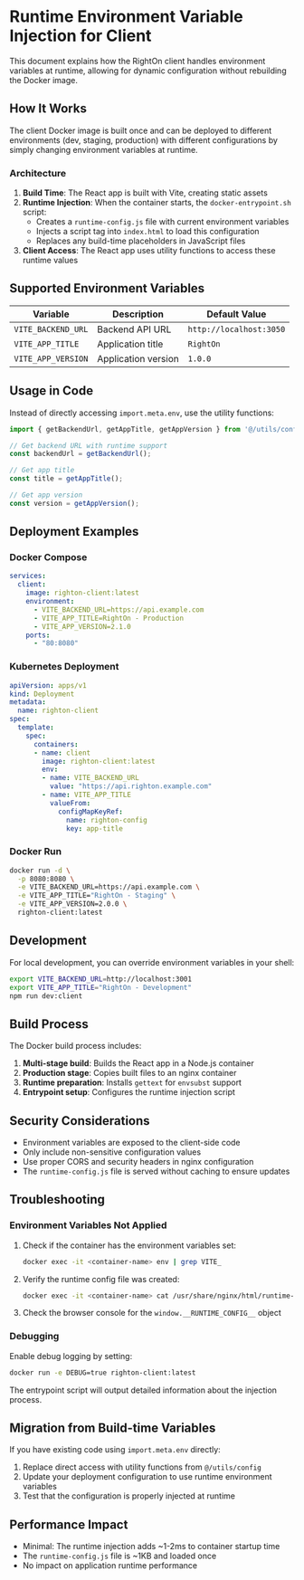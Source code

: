# Runtime Environment Variable Injection for Client

This document explains how the RightOn client handles environment variables at runtime, allowing for dynamic configuration without rebuilding the Docker image.

## How It Works

The client Docker image is built once and can be deployed to different environments (dev, staging, production) with different configurations by simply changing environment variables at runtime.

### Architecture

1. **Build Time**: The React app is built with Vite, creating static assets
2. **Runtime Injection**: When the container starts, the `docker-entrypoint.sh` script:
   - Creates a `runtime-config.js` file with current environment variables
   - Injects a script tag into `index.html` to load this configuration
   - Replaces any build-time placeholders in JavaScript files
3. **Client Access**: The React app uses utility functions to access these runtime values

## Supported Environment Variables

| Variable | Description | Default Value |
|----------|-------------|---------------|
| `VITE_BACKEND_URL` | Backend API URL | `http://localhost:3050` |
| `VITE_APP_TITLE` | Application title | `RightOn` |
| `VITE_APP_VERSION` | Application version | `1.0.0` |

## Usage in Code

Instead of directly accessing `import.meta.env`, use the utility functions:

```typescript
import { getBackendUrl, getAppTitle, getAppVersion } from '@/utils/config';

// Get backend URL with runtime support
const backendUrl = getBackendUrl();

// Get app title
const title = getAppTitle();

// Get app version
const version = getAppVersion();
```

## Deployment Examples

### Docker Compose

```yaml
services:
  client:
    image: righton-client:latest
    environment:
      - VITE_BACKEND_URL=https://api.example.com
      - VITE_APP_TITLE=RightOn - Production
      - VITE_APP_VERSION=2.1.0
    ports:
      - "80:8080"
```

### Kubernetes Deployment

```yaml
apiVersion: apps/v1
kind: Deployment
metadata:
  name: righton-client
spec:
  template:
    spec:
      containers:
      - name: client
        image: righton-client:latest
        env:
        - name: VITE_BACKEND_URL
          value: "https://api.righton.example.com"
        - name: VITE_APP_TITLE
          valueFrom:
            configMapKeyRef:
              name: righton-config
              key: app-title
```

### Docker Run

```bash
docker run -d \
  -p 8080:8080 \
  -e VITE_BACKEND_URL=https://api.example.com \
  -e VITE_APP_TITLE="RightOn - Staging" \
  -e VITE_APP_VERSION=2.0.0 \
  righton-client:latest
```

## Development

For local development, you can override environment variables in your shell:

```bash
export VITE_BACKEND_URL=http://localhost:3001
export VITE_APP_TITLE="RightOn - Development"
npm run dev:client
```

## Build Process

The Docker build process includes:

1. **Multi-stage build**: Builds the React app in a Node.js container
2. **Production stage**: Copies built files to an nginx container
3. **Runtime preparation**: Installs `gettext` for `envsubst` support
4. **Entrypoint setup**: Configures the runtime injection script

## Security Considerations

- Environment variables are exposed to the client-side code
- Only include non-sensitive configuration values
- Use proper CORS and security headers in nginx configuration
- The `runtime-config.js` file is served without caching to ensure updates

## Troubleshooting

### Environment Variables Not Applied

1. Check if the container has the environment variables set:
   ```bash
   docker exec -it <container-name> env | grep VITE_
   ```

2. Verify the runtime config file was created:
   ```bash
   docker exec -it <container-name> cat /usr/share/nginx/html/runtime-config.js
   ```

3. Check the browser console for the `window.__RUNTIME_CONFIG__` object

### Debugging

Enable debug logging by setting:
```bash
docker run -e DEBUG=true righton-client:latest
```

The entrypoint script will output detailed information about the injection process.

## Migration from Build-time Variables

If you have existing code using `import.meta.env` directly:

1. Replace direct access with utility functions from `@/utils/config`
2. Update your deployment configuration to use runtime environment variables
3. Test that the configuration is properly injected at runtime

## Performance Impact

- Minimal: The runtime injection adds ~1-2ms to container startup time
- The `runtime-config.js` file is ~1KB and loaded once
- No impact on application runtime performance

